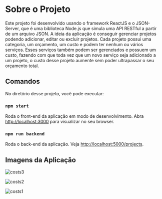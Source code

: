 # Sobre o Projeto
Este projeto foi desenvolvido usando o framework ReactJS e o JSON-Server, que é uma biblioteca Node.js que simula uma API RESTful a partir de um arquivo JSON.
A ideia da aplicação é conseguir gerenciar projetos podendo adicionar, editar ou excluir projetos. Cada projeto possui uma categoria, um orçamento, um custo e podem ter nenhum ou vários serviços. Esses serviços também podem ser gerenciados e possuem um custo, fazendo com que toda vez que um novo serviço seja adicionado a um projeto, o custo desse projeto aumente sem poder ultrapassar o seu orçamento total.

## Comandos

No diretório desse projeto, você pode executar:

### `npm start`

Roda o front-end da aplicação em modo de desenvolvimento.
Abra [http://localhost:3000](http://localhost:3000) para visualizar no seu browser.

### `npm run backend`

Roda o back-end da aplicação. Veja [http://localhost:5000/projects](http://localhost:5000/projects).

## Imagens da Aplicação
![costs3](https://github.com/Luizenys/projeto-react-costs/assets/49442361/44978a1f-9dcf-4f73-a823-c695df8eb6ea)


![costs2](https://github.com/Luizenys/projeto-react-costs/assets/49442361/812b6bd7-3674-4784-8e51-75e2c20e73f5)


![costs1](https://github.com/Luizenys/projeto-react-costs/assets/49442361/87c1783c-df40-431a-96e0-1e804cf921d0)

